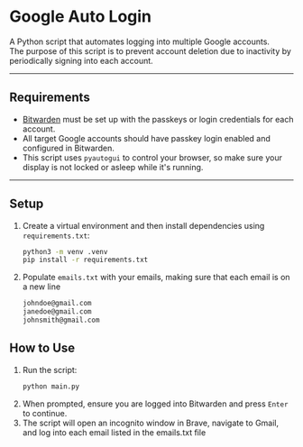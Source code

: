 # Google Auto Login

A Python script that automates logging into multiple Google accounts.  
The purpose of this script is to prevent account deletion due to inactivity by periodically signing into each account.

---

## Requirements

- [Bitwarden](https://bitwarden.com/) must be set up with the passkeys or login credentials for each account.
- All target Google accounts should have passkey login enabled and configured in Bitwarden.
- This script uses `pyautogui` to control your browser, so make sure your display is not locked or asleep while it's running.

---

## Setup

1. Create a virtual environment and then install dependencies using `requirements.txt`:
   ```bash
   python3 -m venv .venv
   pip install -r requirements.txt
   ```
2. Populate `emails.txt` with your emails, making sure that each email is on a new line
   ```txt
   johndoe@gmail.com
   janedoe@gmail.com
   johnsmith@gmail.com
   ```

## How to Use
1. Run the script:
   ```bash
   python main.py
   ```
2. When prompted, ensure you are logged into Bitwarden and press `Enter` to continue.
3. The script will open an incognito window in Brave, navigate to Gmail, and log into each email listed in the emails.txt file
